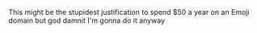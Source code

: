 This might be the stupidest justification to spend $50 a year on an Emoji domain but god damnit I'm gonna do it anyway
